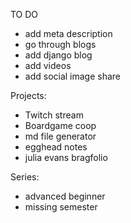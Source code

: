TO DO

- add meta description
- go through blogs
- add django blog
- add videos
- add social image share

Projects:

- Twitch stream
- Boardgame coop
- md file generator
- egghead notes
- julia evans bragfolio

Series:

- advanced beginner
- missing semester
